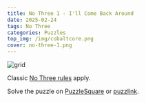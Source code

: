 ```yaml
---
title: No Three 1 - I'll Come Back Around
date: 2025-02-24
tags: No Three
categories: Puzzles
top_img: /img/cobaltcore.png
cover: no-three-1.png
---
```



![grid](no-three-1.png)

Classic [No Three rules](https://puzz.link/rules.html?nothree) apply.

Solve the puzzle on [PuzzleSquare](https://puzsq.logicpuzzle.app/puzzle/157584) or [puzzlink](https://puzz.link/p?nothree/9/9/ne06eev82aezzo4244esaeezi86ezza486el).